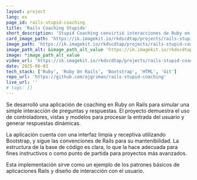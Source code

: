 ```yaml
---
layout: project
lang: es
page_id: rails-stupid-coaching
title: 'Rails Coaching Stupido'
short_description: 'Stupid Coaching convirtió interacciones de Ruby en terminal en una experiencia web dinámica durante mi bootcamp en Le Wagon.'
card_image_path: 'https://ik.imagekit.io/rkdscdtap/projects/rails-stupid-coaching1.png?updatedAt=1748944300179'
image_path: 'https://ik.imagekit.io/rkdscdtap/projects/rails-stupid-coaching2.png?updatedAt=1748944465886'
image_path_alt: &image_path_alt_value 'https://ik.imagekit.io/rkdscdtap/projects/rails-stupid-coaching3.png?updatedAt=1748944758805'
image: *image_path_alt_value
video_url: 'https://ik.imagekit.io/rkdscdtap/projects/rails-stupid-coaching.mp4?updatedAt=1748945047088'
date: 2025-06-03
tech_stack: ['Ruby', 'Ruby On Rails', 'Bootstrap', 'HTML', 'Git']
repo_url: 'https://github.com/ajgriman/rails-stupid-coaching'
live_url: ''
# tags: []
---
```


Se desarrolló una aplicación de coaching en Ruby on Rails para simular una simple interacción de preguntas y respuestas. El proyecto demuestra el uso de controladores, vistas y modelos para procesar la entrada del usuario y generar respuestas dinámicas.

La aplicación cuenta con una interfaz limpia y receptiva utilizando Bootstrap, y sigue las convenciones de Rails para su mantenibilidad. La estructura de la base de código es clara, lo que la hace adecuada para fines instructivos o como punto de partida para proyectos más avanzados.

Esta implementación sirve como un ejemplo de los patrones básicos de aplicaciones Rails y diseño de interacción con el usuario.
